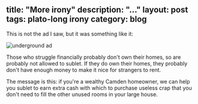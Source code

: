 title: "More irony"
description: "..."
layout: post
tags: plato-long irony
category: blog
---

This is not the ad I saw, but it was something like it:

![underground ad](assets/airbnb-irony.jpg)

Those who struggle financially probably don't own their homes, so are probably not allowed to sublet. If they do own their homes, they probably don't have enough money to make it nice for strangers to rent.

The message is this: if you're a wealthy Camden homeowner, we can help you sublet to earn extra cash with which to purchase useless crap that you don't need to fill the other unused rooms in your large house.

